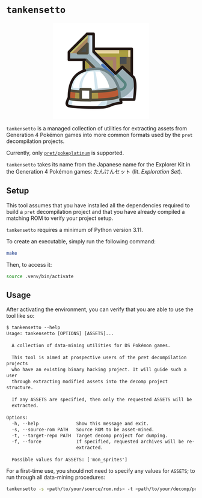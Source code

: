 # `tankensetto`

<p align="center">
    <img src="img/explorer_kit_global_link.png" alt="Explorer Kit icon"/>
</p>

`tankensetto` is a managed collection of utilities for extracting assets from
Generation 4 Pokémon games into more common formats used by the `pret`
decompilation projects.

Currently, only [`pret/pokeplatinum`](https://github.com/pret/pokeplatinum) is
supported.

`tankensetto` takes its name from the Japanese name for the Explorer Kit in the
Generation 4 Pokémon games: たんけんセット (lit. *Exploration Set*).

## Setup

This tool assumes that you have installed all the dependencies required to
build a `pret` decompilation project and that you have already compiled a
matching ROM to verify your project setup.

`tankensetto` requires a minimum of Python version 3.11.

To create an executable, simply run the following command:

```bash
make
```

Then, to access it:

```bash
source .venv/bin/activate
```

## Usage

After activating the environment, you can verify that you are able to use the
tool like so:

```console
$ tankensetto --help
Usage: tankensetto [OPTIONS] [ASSETS]...

  A collection of data-mining utilities for DS Pokémon games.

  This tool is aimed at prospective users of the pret decompilation projects
  who have an existing binary hacking project. It will guide such a user
  through extracting modified assets into the decomp project structure.

  If any ASSETS are specified, then only the requested ASSETS will be
  extracted.

Options:
  -h, --help              Show this message and exit.
  -s, --source-rom PATH   Source ROM to be asset-mined.
  -t, --target-repo PATH  Target decomp project for dumping.
  -f, --force             If specified, requested archives will be re-
                          extracted.

  Possible values for ASSETS: ['mon_sprites']
```

For a first-time use, you should not need to specify any values for `ASSETS`;
to run through all data-mining procedures:

```bash
tankensetto -s <path/to/your/source/rom.nds> -t <path/to/your/decomp/project>
```
